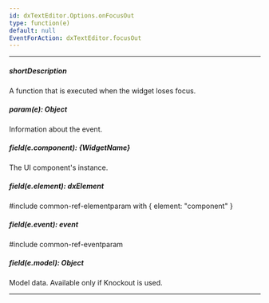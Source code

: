 ```yaml
---
id: dxTextEditor.Options.onFocusOut
type: function(e)
default: null
EventForAction: dxTextEditor.focusOut
---
```

---
##### shortDescription
A function that is executed when the widget loses focus.

##### param(e): Object
Information about the event.

##### field(e.component): {WidgetName}
The UI component's instance.

##### field(e.element): dxElement
#include common-ref-elementparam with { element: "component" }

##### field(e.event): event
#include common-ref-eventparam

##### field(e.model): Object
Model data. Available only if Knockout is used.

---
